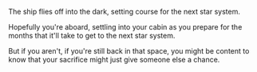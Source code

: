 The ship flies off into the dark, setting course for the next star system.

Hopefully you're aboard, settling into your cabin as you prepare for the months that it'll take to get to the next star system.

But if you aren't, if you're still back in that space, you might be content to know that your sacrifice might just give someone else a chance.
